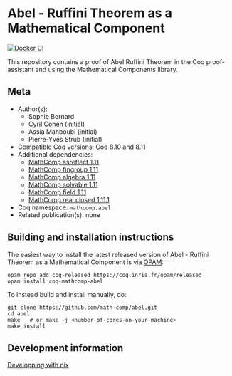 <!---
This file was generated from `meta.yml`, please do not edit manually.
Follow the instructions on https://github.com/coq-community/templates to regenerate.
--->
# Abel - Ruffini Theorem as a Mathematical Component

[![Docker CI][docker-action-shield]][docker-action-link]

[docker-action-shield]: https://github.com/math-comp/abel/workflows/Docker%20CI/badge.svg?branch=master
[docker-action-link]: https://github.com/math-comp/abel/actions?query=workflow:"Docker%20CI"




This repository contains a proof of Abel Ruffini Theorem in the
Coq proof-assistant and using the Mathematical Components library.

## Meta

- Author(s):
  - Sophie Bernard
  - Cyril Cohen (initial)
  - Assia Mahboubi (initial)
  - Pierre-Yves Strub (initial)
- Compatible Coq versions: Coq 8.10 and 8.11
- Additional dependencies:
  - [MathComp ssreflect 1.11](https://math-comp.github.io)
  - [MathComp fingroup 1.11](https://math-comp.github.io)
  - [MathComp algebra 1.11](https://math-comp.github.io)
  - [MathComp solvable 1.11](https://math-comp.github.io)
  - [MathComp field 1.11](https://math-comp.github.io)
  - [MathComp real closed 1.11.1](https://github.com/math-comp/real-closed)
- Coq namespace: `mathcomp.abel`
- Related publication(s): none

## Building and installation instructions

The easiest way to install the latest released version of Abel - Ruffini Theorem as a Mathematical Component
is via [OPAM](https://opam.ocaml.org/doc/Install.html):

```shell
opam repo add coq-released https://coq.inria.fr/opam/released
opam install coq-mathcomp-abel
```

To instead build and install manually, do:

``` shell
git clone https://github.com/math-comp/abel.git
cd abel
make   # or make -j <number-of-cores-on-your-machine> 
make install
```


## Development information

[Developping with nix](NIX.md)
